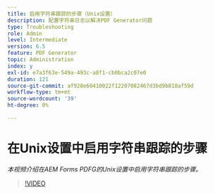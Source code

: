 ```yaml
---
title: 启用字符串跟踪的步骤（Unix设置）
description: 配置字符串日志以解决PDF Generator问题
type: Troubleshooting
role: Admin
level: Intermediate
version: 6.5
feature: PDF Generator
topic: Administration
index: y
exl-id: e7a3f63e-549a-493c-a8f1-cb0bca2c07e0
duration: 121
source-git-commit: af928e60410022f12207082467d3bd9b818af59d
workflow-type: tm+mt
source-wordcount: '39'
ht-degree: 0%

---
```


# 在Unix设置中启用字符串跟踪的步骤

*本视频介绍在AEM Forms PDFG的Unix设置中启用字符串跟踪的步骤。*

>[!VIDEO](https://video.tv.adobe.com/v/335525?quality=12&learn=on)
